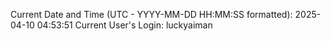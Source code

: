 Current Date and Time (UTC - YYYY-MM-DD HH:MM:SS formatted): 2025-04-10 04:53:51
Current User's Login: luckyaiman
